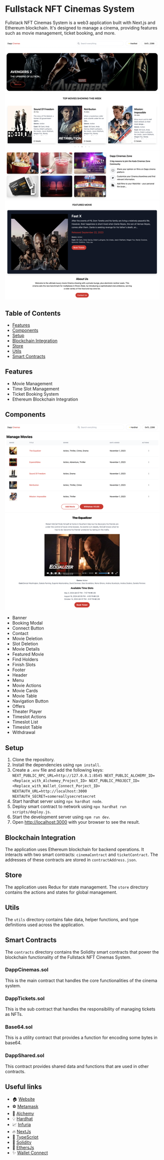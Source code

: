 # Fullstack NFT Cinemas System

Fullstack NFT Cinemas System is a web3 application built with Next.js and Ethereum blockchain. It's designed to manage a cinema, providing features such as movie management, ticket booking, and more.

![Dapp Cinemas Banner](./screenshots/0.png)
![Dapp Cinemas Movies](./screenshots/1.png)
![Dapp Cinemas Zones](./screenshots/2.png)
![Dapp Cinemas Featured](./screenshots/3.png)

## Table of Contents

- [Features](#features)
- [Components](#components)
- [Setup](#setup)
- [Blockchain Integration](#blockchain-integration)
- [Store](#store)
- [Utils](#utils)
- [Smart Contracts](#smart-contracts)

## Features

- Movie Management
- Time Slot Management
- Ticket Booking System
- Ethereum Blockchain Integration

## Components
![Dapp Cinemas Manage](./screenshots/5.png)
![Dapp Cinemas Detail](./screenshots/4.png)

- Banner
- Booking Modal
- Connect Button
- Contact
- Movie Deletion
- Slot Deletion
- Movie Details
- Featured Movie
- Find Holders
- Finish Slots
- Footer
- Header
- Menu
- Movie Actions
- Movie Cards
- Movie Table
- Navigation Button
- Offers
- Theater Player
- Timeslot Actions
- Timeslot List
- Timeslot Table
- Withdrawal

## Setup

1. Clone the repository.
2. Install the dependencies using `npm install`.
3. Create a `.env` file and add the following keys:
    `NEXT_PUBLIC_RPC_URL=http://127.0.0.1:8545
    NEXT_PUBLIC_ALCHEMY_ID=<Replace_with_Alchemey_Project_ID>
    NEXT_PUBLIC_PROJECT_ID=<Replace_with_Wallet_Connect_Porject_ID>
    NEXTAUTH_URL=http://localhost:3000
    NEXTAUTH_SECRET=somereallysecretsecret
    `
4. Start hardhat server using `npx hardhat node`.
5. Deploy smart contract to network using `npx hardhat run scripts/deploy.js`.
6. Start the development server using `npm run dev`.
7. Open [http://localhost:3000](http://localhost:3000) with your browser to see the result.

## Blockchain Integration

The application uses Ethereum blockchain for backend operations. It interacts with two smart contracts: `cinemaContract` and `ticketContract`. The addresses of these contracts are stored in `contractAddress.json`.

## Store

The application uses Redux for state management. The `store` directory contains the actions and states for global management.

## Utils

The `utils` directory contains fake data, helper functions, and type definitions used across the application.

## Smart Contracts

The `contracts` directory contains the Solidity smart contracts that power the blockchain functionality of the Fullstack NFT Cinemas System.

### DappCinemas.sol

This is the main contract that handles the core functionalities of the cinema system.

### DappTickets.sol

This is the sub contract that handles the responsibility of managing tickets as NFTs.

### Base64.sol

This is a utility contract that provides a function for encoding some bytes in base64.

### DappShared.sol

This contract provides shared data and functions that are used in other contracts.


## Useful links

- 🏠 [Website](https://dappmentors.org/)
- ⚽ [Metamask](https://metamask.io/)
- 🚀 [Alchemy](https://alchemy.com/)
- 💡 [Hardhat](https://hardhat.org/)
- 📈 [Infuria](https://infura.io/)
- 🔥 [NextJs](https://nextjs.org/)
- 🎅 [TypeScript](https://www.typescriptlang.org/)
- 🐻 [Solidity](https://soliditylang.org/)
- 👀 [EthersJs](https://docs.ethers.io/v5/)
- ✨ [Wallet Connect](https://cloud.walletconnect.com/sign-in)